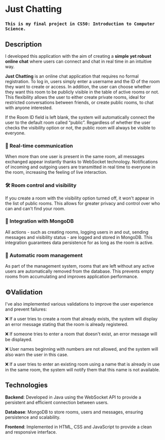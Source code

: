 # Just Chatting

### `This is my final project in CS50: Introduction to Computer Science.` 

## Description
I developed this application with the aim of creating a **simple yet robust online chat** where users can connect and chat in real time in an intuitive way. 

**Just Chatting** is an online chat application that requires no formal registration.
To log in, users simply enter a username and the ID of the room they want to create or access. In addition, the user can choose whether they want this room to be publicly visible in the table of active rooms or not.
This flexibility allows the user to either create private rooms, ideal for restricted conversations between friends, or create public rooms, to chat with anyone interested.

If the Room ID field is left blank, the system will automatically connect the user to the default room called “public”. Regardless of whether the user checks the visibility option or not, the public room will always be visible to everyone.

### 💬 Real-time communication
When more than one user is present in the same room, all messages exchanged appear instantly thanks to WebSocket technology. Notifications of incoming and outgoing users are transmitted in real time to everyone in the room, increasing the feeling of live interaction.

### 🛠️ Room control and visibility
If you create a room with the visibility option turned off, it won't appear in the list of public rooms. This allows for greater privacy and control over who can and can't find your room.

### 💾 Integration with MongoDB
All actions - such as creating rooms, logging users in and out, sending messages and visibility status - are logged and stored in MongoDB. This integration guarantees data persistence for as long as the room is active.

### 🧹 Automatic room management
As part of the management system, rooms that are left without any active users are automatically removed from the database. This prevents empty rooms from accumulating and improves application performance.

## ⚙Validation

I've also implemented various validations to improve the user experience and prevent failures:

❌ If a user tries to create a room that already exists, the system will display an error message stating that the room is already registered.

❌ If someone tries to enter a room that doesn't exist, an error message will be displayed.

❌ User names beginning with numbers are not allowed, and the system will also warn the user in this case.

❌ If a user tries to enter an existing room using a name that is already in use in the same room, the system will notify them that this name is not available.


## Technologies

**Backend**: Developed in Java using the WebSocket API to provide a persistent and efficient connection between users.

**Database**: MongoDB to store rooms, users and messages, ensuring persistence and scalability.

**Frontend**: Implemented in HTML, CSS and JavaScript to provide a clean and responsive interface.
